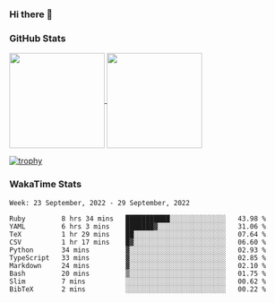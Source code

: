 ### Hi there 👋

### GitHub Stats

<a href="https://github.com/anuraghazra/github-readme-stats">
  <img align="center" height="170px" src="https://github-readme-stats.vercel.app/api/top-langs/?username=tksfjt1024&layout=compact&count_private=true&show_icons=true&show_icons=true&theme=graywhite" />
</a>
<a href="https://github.com/anuraghazra/github-readme-stats">
  <img align="center" height="170px" src="https://github-readme-stats.vercel.app/api?username=tksfjt1024&count_private=true&show_icons=true&show_icons=true&theme=graywhite" />
</a>

[![trophy](https://github-profile-trophy.vercel.app/?username=tksfjt1024)](https://github.com/ryo-ma/github-profile-trophy)

### WakaTime Stats

<!--START_SECTION:waka-->
```text
Week: 23 September, 2022 - 29 September, 2022

Ruby         8 hrs 34 mins   ███████████░░░░░░░░░░░░░░   43.98 % 
YAML         6 hrs 3 mins    ███████▓░░░░░░░░░░░░░░░░░   31.06 % 
TeX          1 hr 29 mins    ██░░░░░░░░░░░░░░░░░░░░░░░   07.64 % 
CSV          1 hr 17 mins    █▓░░░░░░░░░░░░░░░░░░░░░░░   06.60 % 
Python       34 mins         ▓░░░░░░░░░░░░░░░░░░░░░░░░   02.93 % 
TypeScript   33 mins         ▓░░░░░░░░░░░░░░░░░░░░░░░░   02.85 % 
Markdown     24 mins         ▓░░░░░░░░░░░░░░░░░░░░░░░░   02.10 % 
Bash         20 mins         ▒░░░░░░░░░░░░░░░░░░░░░░░░   01.75 % 
Slim         7 mins          ░░░░░░░░░░░░░░░░░░░░░░░░░   00.62 % 
BibTeX       2 mins          ░░░░░░░░░░░░░░░░░░░░░░░░░   00.22 % 
```
<!--END_SECTION:waka-->
